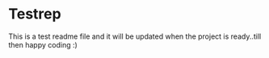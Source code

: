 # Testrep
This is a test readme file and it will be updated when the project is ready..till then happy coding :)
